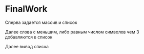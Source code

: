 # FinalWork

Сперва задается массив и список

Далее слова с меньшим, либо равным числом символов чем 3 добавляются в список

Далее вывод списка
